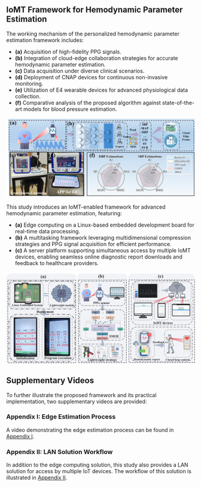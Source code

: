## IoMT Framework for Hemodynamic Parameter Estimation  

The working mechanism of the personalized hemodynamic parameter estimation framework includes:  
- **(a)** Acquisition of high-fidelity PPG signals.  
- **(b)** Integration of cloud-edge collaboration strategies for accurate hemodynamic parameter estimation.  
- **(c)** Data acquisition under diverse clinical scenarios.  
- **(d)** Deployment of CNAP devices for continuous non-invasive monitoring.  
- **(e)** Utilization of E4 wearable devices for advanced physiological data collection.  
- **(f)** Comparative analysis of the proposed algorithm against state-of-the-art models for blood pressure estimation.  

![Framework Overview](https://github.com/liuyisi123/LSMOE/blob/main/Figure/Fig.1.jpg)  

This study introduces an IoMT-enabled framework for advanced hemodynamic parameter estimation, featuring:  
- **(a)** Edge computing on a Linux-based embedded development board for real-time data processing.  
- **(b)** A multitasking framework leveraging multidimensional compression strategies and PPG signal acquisition for efficient performance.  
- **(c)** A server platform supporting simultaneous access by multiple IoMT devices, enabling seamless online diagnostic report downloads and feedback to healthcare providers.  

![IoMT Framework](https://github.com/liuyisi123/LSMOE/blob/main/Figure/Fig.2.jpg)  


## Supplementary Videos  
To further illustrate the proposed framework and its practical implementation, two supplementary videos are provided:  

### Appendix I: Edge Estimation Process  
A video demonstrating the edge estimation process can be found in [Appendix I](https://github.com/your-repo/Appendix_I.mp4).  

### Appendix II: LAN Solution Workflow  
In addition to the edge computing solution, this study also provides a LAN solution for access by multiple IoT devices. The workflow of this solution is illustrated in [Appendix II](https://github.com/your-repo/Appendix_II.mp4).  
